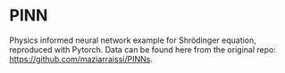 # PINN
Physics informed neural network example for Shrödinger equation, reproduced with Pytorch. Data can be found here from the original repo: https://github.com/maziarraissi/PINNs.
